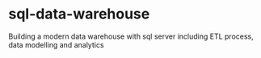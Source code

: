 # sql-data-warehouse
Building a modern data warehouse with sql server including ETL process, data modelling and analytics 
